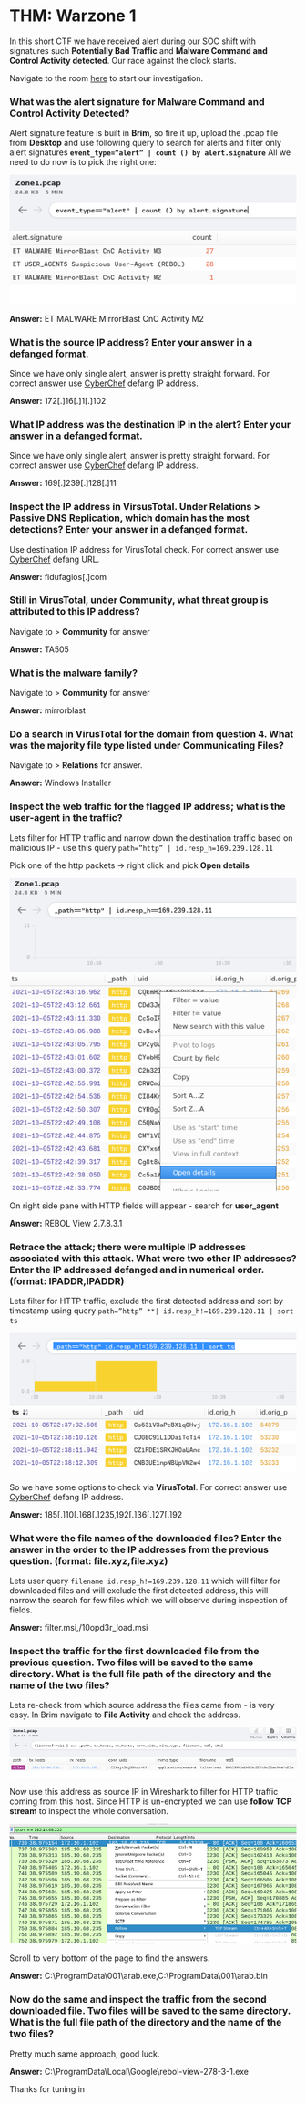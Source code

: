 # THM: Warzone 1

In this short CTF we have received alert during our SOC shift with signatures such **Potentially Bad Traffic** and **Malware Command and Control Activity detected**. Our race against the clock starts.

Navigate to the room [here](https://tryhackme.com/r/room/warzoneone) to start our investigation.

### What was the alert signature for **Malware Command and Control Activity Detected**?

Alert signature feature is built in **Brim**, so fire it up, upload the .pcap file from **Desktop** and use following query to search for alerts and filter only alert signatures **`event_type=”alert” | count () by alert.signature`** All we need to do now is to pick the right one:

![Untitled](THM%20Warzone%201%20f9e5dc4c944d4e89b1fcb3a4ca891b43/Untitled.png)

**Answer:** ET MALWARE MirrorBlast CnC Activity M2

### What is the source IP address? Enter your answer in a **defanged** format.

Since we have only single alert, answer is pretty straight forward. For correct answer use [CyberChef](https://cyberchef.org/) defang IP address.

**Answer:** 172[.]16[.]1[.]102

### What IP address was the destination IP in the alert? Enter your answer in a **defanged** format.

Since we have only single alert, answer is pretty straight forward. For correct answer use [CyberChef](https://cyberchef.org/) defang IP address.

**Answer:** 169[.]239[.]128[.]11

### Inspect the IP address in VirsusTotal. Under **Relations > Passive DNS Replication**, which domain has the most detections? Enter your answer in a **defanged** format.

Use destination IP address for VirusTotal check. For correct answer use [CyberChef](https://cyberchef.org/) defang URL.

**Answer:** fidufagios[.]com

### Still in VirusTotal, under Community, what threat group is attributed to this IP address?

Navigate to > **Community** for answer

**Answer:** TA505

### What is the malware family?

Navigate to > **Community** for answer

**Answer:** mirrorblast

### Do a search in VirusTotal for the domain from question 4. What was the majority file type listed under Communicating Files?

Navigate to > **Relations** for answer.

**Answer:** Windows Installer

### Inspect the web traffic for the flagged IP address; what is the user-agent in the traffic?

Lets filter for HTTP traffic and narrow down the destination traffic based on malicious IP - use this query `path=”http” | id.resp_h=169.239.128.11`

Pick one of the http packets → right click and pick **Open details**

![Untitled](THM%20Warzone%201%20f9e5dc4c944d4e89b1fcb3a4ca891b43/Untitled%201.png)

On right side pane with HTTP fields will appear - search for **user_agent**

**Answer:** REBOL View 2.7.8.3.1

### Retrace the attack; there were multiple IP addresses associated with this attack. What were two other IP addresses? Enter the IP addressed defanged and in numerical order. (format: IPADDR,IPADDR)

Lets filter for HTTP traffic, exclude the first detected address and sort by timestamp using query `path=”http” **| id.resp_h!=169.239.128.11 | sort ts`  

![Untitled](THM%20Warzone%201%20f9e5dc4c944d4e89b1fcb3a4ca891b43/Untitled%202.png)

So we have some options to check via **VirusTotal**. For correct answer use [CyberChef](https://cyberchef.org/) defang IP address.

**Answer:** 185[.]10[.]68[.]235,192[.]36[.]27[.]92

### What were the file names of the downloaded files? Enter the answer in the order to the IP addresses from the previous question. (format: file.xyz,file.xyz)

Lets user query `filename id.resp_h!=169.239.128.11` which will filter for downloaded files and will exclude the first detected address, this will narrow the search for few files which we will observe during inspection of fields.

**Answer:** filter.msi,/10opd3r_load.msi

### Inspect the traffic for the first downloaded file from the previous question. Two files will be saved to the same directory. What is the full file path of the directory and the name of the two files?

Lets re-check from which source address the files came from - is very easy. In Brim navigate to **File Activity** and check the address. 

![Untitled](THM%20Warzone%201%20f9e5dc4c944d4e89b1fcb3a4ca891b43/Untitled%203.png)

Now use this address as source IP in Wireshark to filter for HTTP traffic coming from this host. Since HTTP is un-encrypted we can use **follow TCP stream** to inspect the whole conversation.

![Untitled](THM%20Warzone%201%20f9e5dc4c944d4e89b1fcb3a4ca891b43/Untitled%204.png)

Scroll to very bottom of the page to find the answers.

**Answer:** C:\ProgramData\001\arab.exe,C:\ProgramData\001\arab.bin

### Now do the same and inspect the traffic from the second downloaded file. Two files will be saved to the same directory. What is the full file path of the directory and the name of the two files?

Pretty much same approach, good luck.

**Answer:** C:\ProgramData\Local\Google\rebol-view-278-3-1.exe

Thanks for tuning in